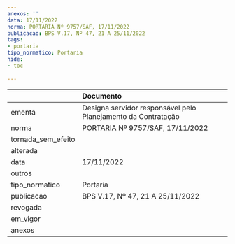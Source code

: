 ```yaml
---
anexos: ''
data: 17/11/2022
norma: PORTARIA Nº 9757/SAF, 17/11/2022
publicacao: BPS V.17, Nº 47, 21 A 25/11/2022
tags:
- portaria
tipo_normatico: Portaria
hide: 
- toc 
 
---
```


|                    | Documento                                                     |
|:-------------------|:--------------------------------------------------------------|
| ementa             | Designa servidor responsável pelo Planejamento da Contratação |
| norma              | PORTARIA Nº 9757/SAF, 17/11/2022                              |
| tornada_sem_efeito |                                                               |
| alterada           |                                                               |
| data               | 17/11/2022                                                    |
| outros             |                                                               |
| tipo_normatico     | Portaria                                                      |
| publicacao         | BPS V.17, Nº 47, 21 A 25/11/2022                              |
| revogada           |                                                               |
| em_vigor           |                                                               |
| anexos             |                                                               |